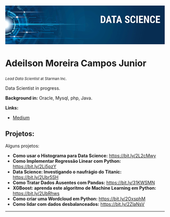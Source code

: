 <p align="center">
  <img src="banner.png" >
</p>

# Adeilson Moreira Campos Junior
<sub>*Lead Data Scientist* at Starman Inc.</sub>

Data Scientist in progress.

**Background in:** Oracle, Mysql, php, Java.

**Links:**
* [Medium](https://medium.com/@adeilsonjunior)


## Projetos:
Alguns projetos:

* **Como usar o Histograma para Data Science:** https://bit.ly/2L2cMwy
* **Como Implementar Regressão Linear com Python:** https://bit.ly/2Li5pzY
* **Data Science: Investigando o naufrágio do Titanic:** https://bit.ly/2Ubr5SH
* **Como Tratar Dados Ausentes com Pandas:** https://bit.ly/31KWSMN
* **XGBoost: aprenda este algoritmo de Machine Learning em Python:** https://bit.ly/2UbRhws
* **Como criar uma Wordcloud em Python:** https://bit.ly/2OxsphM
* **Como lidar com dados desbalanceados:** https://bit.ly/2ZlaNsV

---
